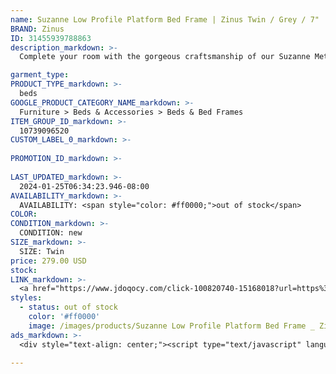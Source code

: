 ```yaml
---
name: Suzanne Low Profile Platform Bed Frame | Zinus Twin / Grey / 7"
BRAND: Zinus
ID: 31455939788863
description_markdown: >-
  Complete your room with the gorgeous craftsmanship of our Suzanne Metal and Bamboo Platform Bed. Sustainable bamboo is beautifully balanced with distinct metal framework. And it features the outstanding durability of closely spaced slats that support your mattress without a box spring.

garment_type:
PRODUCT_TYPE_markdown: >-
  beds
GOOGLE_PRODUCT_CATEGORY_NAME_markdown: >-
  Furniture > Beds & Accessories > Beds & Bed Frames
ITEM_GROUP_ID_markdown: >-
  10739096520
CUSTOM_LABEL_0_markdown: >-
  
PROMOTION_ID_markdown: >-
  
LAST_UPDATED_markdown: >-
  2024-01-25T06:34:23.946-08:00
AVAILABILITY_markdown: >-
  AVAILABILITY: <span style="color: #ff0000;">out of stock</span>
COLOR:
CONDITION_markdown: >-
  CONDITION: new
SIZE_markdown: >-
  SIZE: Twin
price: 279.00 USD
stock: 
LINK_markdown: >-
  <a href="https://www.jdoqocy.com/click-100820740-15168018?url=https%3A%2F%2Fwww.zinus.com%2Fproducts%2Fsuzanne-low-profile-platform-bed-frame%3Fvariant%3D31455939788863" target="_blank" style="display: inline-block; padding: 10px 20px; font-size: 16px; text-align: center; text-decoration: none; cursor: pointer; border: 1px solid #3498db; color: #3498db; background-color: #fff; border-radius: 5px; transition: background-color 0.3s;">Go to Product</a>
styles:
  - status: out of stock
    color: '#ff0000'
    image: /images/products/Suzanne Low Profile Platform Bed Frame _ Zinus Twin _ Grey _ 7_/SuzannePlatformQueenHero_1_1.jpg
ads_markdown: >-
  <div style="text-align: center;"><script type="text/javascript" language="javascript" src="https://www.jdoqocy.com/placeholder-52269176?target=_top&mouseover=N"></script></div>

---
```

